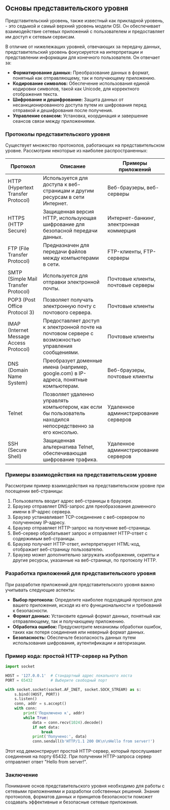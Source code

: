 ## Основы представительского уровня

Представительский уровень, также известный как прикладной уровень, - это седьмой и самый верхний уровень модели OSI. Он обеспечивает взаимодействие сетевых приложений с пользователем и предоставляет им доступ к сетевым сервисам. 

В отличие от нижележащих уровней, отвечающих за передачу данных, представительский уровень фокусируется на интерпретации и представлении информации для конечного пользователя. Он отвечает за:

* **Форматирование данных:** Преобразование данных в формат, понятный как отправляющему, так и получающему приложению.
* **Кодирование символов:** Обеспечение использования единой кодировки символов, такой как Unicode, для корректного отображения текста.
* **Шифрование и дешифрование:** Защита данных от несанкционированного доступа путем их шифрования перед отправкой и дешифрования после получения.
* **Управление сеансом:** Установка, координация и завершение сеансов связи между приложениями.

### Протоколы представительского уровня

Существует множество протоколов, работающих на представительском уровне. Рассмотрим некоторые из наиболее распространенных:

| Протокол | Описание | Примеры приложений |
|---|---|---|
| HTTP (Hypertext Transfer Protocol) | Используется для доступа к веб-страницам и другим ресурсам в сети Интернет. | Веб-браузеры, веб-серверы |
| HTTPS (HTTP Secure) | Защищенная версия HTTP, использующая шифрование для безопасной передачи данных. | Интернет-банкинг, электронная коммерция |
| FTP (File Transfer Protocol) | Предназначен для передачи файлов между компьютерами в сети. | FTP-клиенты, FTP-серверы |
| SMTP (Simple Mail Transfer Protocol) | Используется для отправки электронной почты. | Почтовые клиенты, почтовые серверы |
| POP3 (Post Office Protocol 3) | Позволяет получать электронную почту с почтового сервера. | Почтовые клиенты |
| IMAP (Internet Message Access Protocol) | Предоставляет доступ к электронной почте на почтовом сервере с возможностью управления сообщениями. | Почтовые клиенты |
| DNS (Domain Name System) | Преобразует доменные имена (например, google.com) в IP-адреса, понятные компьютерам. | Веб-браузеры, почтовые клиенты |
| Telnet | Позволяет удаленно управлять компьютером, как если бы пользователь находился непосредственно за его консолью. | Удаленное администрирование серверов |
| SSH (Secure Shell) | Защищенная альтернатива Telnet, обеспечивающая шифрование трафика. | Удаленное администрирование серверов |

### Примеры взаимодействия на представительском уровне

Рассмотрим пример взаимодействия на представительском уровне при посещении веб-страницы:

1. Пользователь вводит адрес веб-страницы в браузере.
2. Браузер отправляет DNS-запрос для преобразования доменного имени в IP-адрес сервера.
3. Браузер устанавливает TCP-соединение с веб-сервером по полученному IP-адресу.
4. Браузер отправляет HTTP-запрос на получение веб-страницы.
5. Веб-сервер обрабатывает запрос и отправляет HTTP-ответ с содержимым веб-страницы.
6. Браузер получает HTTP-ответ, интерпретирует HTML-код, отображает веб-страницу пользователю.
7. Браузер может дополнительно загружать изображения, скрипты и другие ресурсы, указанные на веб-странице, по протоколу HTTP.

### Разработка приложений для представительского уровня

При разработке приложений для представительского уровня важно учитывать следующие аспекты:

* **Выбор протокола:** Определите наиболее подходящий протокол для вашего приложения, исходя из его функциональности и требований к безопасности.
* **Формат данных:** Установите единый формат данных, понятный как отправляющему, так и получающему приложению.
* **Обработка ошибок:** Предусмотрите механизмы обработки ошибок, таких как потеря соединения или неверный формат данных.
* **Безопасность:** Обеспечьте безопасность данных путем использования шифрования, аутентификации и авторизации.

### Пример кода: простой HTTP-сервер на Python

```python
import socket

HOST = '127.0.0.1'  # Стандартный адрес локального хоста
PORT = 65432        # Выберите свободный порт

with socket.socket(socket.AF_INET, socket.SOCK_STREAM) as s:
    s.bind((HOST, PORT))
    s.listen()
    conn, addr = s.accept()
    with conn:
        print('Подключено к', addr)
        while True:
            data = conn.recv(1024).decode()
            if not data:
                break
            print('Получено:', data)
            conn.sendall(b'HTTP/1.1 200 OK\n\nHello from server!')
```

Этот код демонстрирует простой HTTP-сервер, который прослушивает соединения на порту 65432. При получении HTTP-запроса сервер отправляет ответ "Hello from server!". 

### Заключение

Понимание основ представительского уровня необходимо для работы с сетевыми приложениями и разработки собственных решений. Знание протоколов, форматов данных и принципов безопасности поможет создавать эффективные и безопасные сетевые приложения. 
